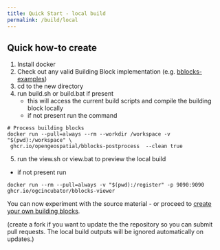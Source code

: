 ```yaml
---
title: Quick Start - local build
permalink: /build/local
---
```



## Quick how-to create

1. Install docker
2. Check out any valid Building Block implementation (e.g. [bblocks-examples](https://ogcincubator.github.io/bblocks-examples/))
3. cd to the new directory
4. run build.sh or build.bat if present
   - this will access the current build scripts and compile the building block locally
   - if not present run the command 
 ```shell
# Process building blocks
docker run --pull=always --rm --workdir /workspace -v "$(pwd):/workspace" \
  ghcr.io/opengeospatial/bblocks-postprocess  --clean true
```
5. run the view.sh or view.bat to preview the local build
 - if not present run 
 ```shell
docker run --rm --pull=always -v "$(pwd):/register" -p 9090:9090 ghcr.io/ogcincubator/bblocks-viewer
```
You can now experiment with the source material - or proceed to [create your own building blocks](../create).

(create a fork if you want to update the the repository so you can submit pull requests. The local build outputs will be ignored automatically on updates.)